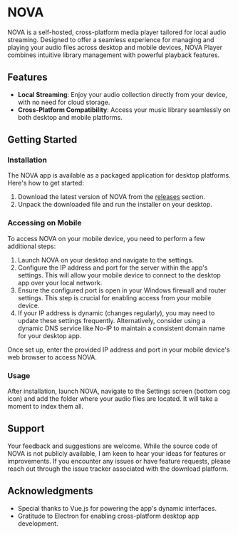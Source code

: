 # NOVA

NOVA is a self-hosted, cross-platform media player tailored for local audio streaming. Designed to offer a
seamless experience for managing and playing your audio files across desktop and mobile devices, NOVA Player combines
intuitive library management with powerful playback features.

## Features

- **Local Streaming**: Enjoy your audio collection directly from your device, with no need for cloud storage.
- **Cross-Platform Compatibility**: Access your music library seamlessly on both desktop and mobile platforms.

## Getting Started

### Installation

The NOVA app is available as a packaged application for desktop platforms. Here's how to get started:

1. Download the latest version of NOVA from the <a href="/">releases</a> section.
2. Unpack the downloaded file and run the installer on your desktop.

### Accessing on Mobile

To access NOVA on your mobile device, you need to perform a few additional steps:

1. Launch NOVA on your desktop and navigate to the settings.
2. Configure the IP address and port for the server within the app's settings. This will allow your mobile device to
   connect to the desktop app over your local network.
3. Ensure the configured port is open in your Windows firewall and router settings. This step is crucial for enabling
   access from your mobile device.
4. If your IP address is dynamic (changes regularly), you may need to update these settings frequently. Alternatively,
   consider using a dynamic DNS service like No-IP to maintain a consistent domain name for your desktop app.

Once set up, enter the provided IP address and port in your mobile device's web browser to access NOVA.

### Usage

After installation, launch NOVA, navigate to the Settings screen (bottom cog icon) and add the folder where
your audio files are located. It will take a moment to index them all.

## Support

Your feedback and suggestions are welcome. While the source code of NOVA is not publicly available, I am keen
to hear your ideas for features or improvements. If you encounter any issues or have feature requests, please reach out
through the issue tracker associated with the download platform.

## Acknowledgments

- Special thanks to Vue.js for powering the app's dynamic interfaces.
- Gratitude to Electron for enabling cross-platform desktop app development.

